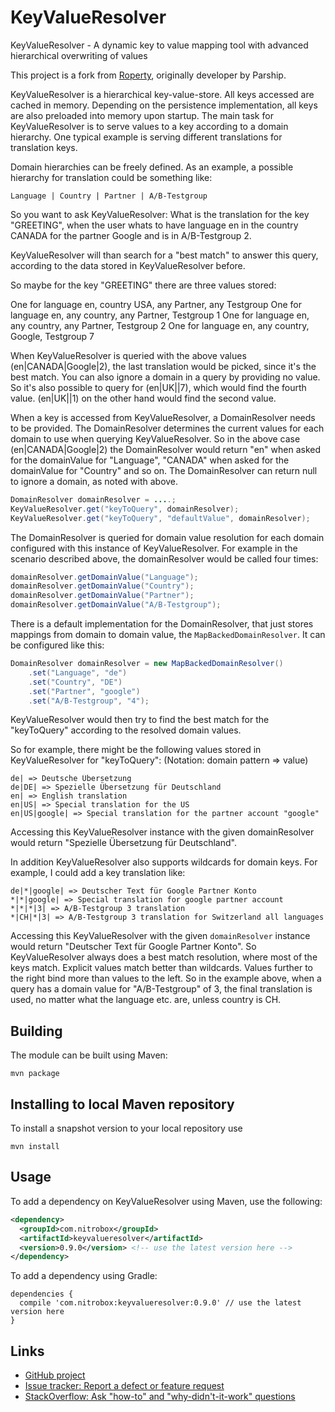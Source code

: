 KeyValueResolver
=======

KeyValueResolver - A dynamic key to value mapping tool with advanced hierarchical overwriting of values

This project is a fork from [Roperty](https://github.com/parship/roperty), originally developer by Parship.

KeyValueResolver is a hierarchical key-value-store. All keys accessed are cached in memory.
Depending on the persistence implementation, all keys are also preloaded into memory upon startup.
The main task for KeyValueResolver is to serve values to a key according to a domain hierarchy.
One typical example is serving different translations for translation keys.

Domain hierarchies can be freely defined. As an example, a possible hierarchy for translation could be something like:

    Language | Country | Partner | A/B-Testgroup

So you want to ask KeyValueResolver: What is the translation for the key "GREETING", when the user whats to have language en
in the country CANADA for the partner Google and is in A/B-Testgroup 2.

KeyValueResolver will than search for a "best match" to answer this query, according to the data stored in KeyValueResolver before.

So maybe for the key "GREETING" there are three values stored:

One for language en, country USA, any Partner, any Testgroup
One for language en, any country, any Partner, Testgroup 1
One for language en, any country, any Partner, Testgroup 2
One for language en, any country, Google, Testgroup 7

When KeyValueResolver is queried with the above values (en|CANADA|Google|2), the last translation would be picked, since it's
the best match. You can also ignore a domain in a query by providing no value.
So it's also possible to query for (en|UK|<any>|7), which would find the fourth value. 
(en|UK|<any>|1) on the other hand would find the second value.

When a key is accessed from KeyValueResolver, a DomainResolver needs to be provided. The DomainResolver determines the current
values for each domain to use when querying KeyValueResolver. So in the above case (en|CANADA|Google|2) the DomainResolver
would return "en" when asked for the domainValue for "Language", "CANADA" when asked for the domainValue for "Country" and so on.
The DomainResolver can return null to ignore a domain, as noted with <any> above.

```java
DomainResolver domainResolver = ....;
KeyValueResolver.get("keyToQuery", domainResolver);
KeyValueResolver.get("keyToQuery", "defaultValue", domainResolver);
```

The DomainResolver is queried for domain value resolution for each domain configured with this instance of KeyValueResolver.
For example in the scenario described above, the domainResolver would be called four times:

```java
domainResolver.getDomainValue("Language");
domainResolver.getDomainValue("Country");
domainResolver.getDomainValue("Partner");
domainResolver.getDomainValue("A/B-Testgroup");
```

There is a default implementation for the DomainResolver, that just stores mappings from domain to domain value, the `MapBackedDomainResolver`.
It can be configured like this:

```java
DomainResolver domainResolver = new MapBackedDomainResolver()
	.set("Language", "de")
	.set("Country", "DE")
	.set("Partner", "google")
	.set("A/B-Testgroup", "4");
```

KeyValueResolver would then try to find the best match for the "keyToQuery" according to the resolved domain values.

So for example, there might be the following values stored in KeyValueResolver for "keyToQuery":
(Notation: domain pattern => value)

    de| => Deutsche Übersetzung
    de|DE| => Spezielle Übersetzung für Deutschland
    en| => English translation
    en|US| => Special translation for the US
    en|US|google| => Special translation for the partner account "google"

Accessing this KeyValueResolver instance with the given domainResolver would return "Spezielle Übersetzung für Deutschland".

In addition KeyValueResolver also supports wildcards for domain keys. For example, I could add a key translation like:

    de|*|google| => Deutscher Text für Google Partner Konto
    *|*|google| => Special translation for google partner account
    *|*|*|3| => A/B-Testgroup 3 translation
    *|CH|*|3| => A/B-Testgroup 3 translation for Switzerland all languages

Accessing this KeyValueResolver with the given `domainResolver` instance would return "Deutscher Text für Google Partner Konto".
So KeyValueResolver always does a best match resolution, where most of the keys match. Explicit values match better than wildcards.
Values further to the right bind more than values to the left. So in the example above, when a query has a
domain value for "A/B-Testgroup" of 3, the final translation is used, no matter what the language etc. are,
unless country is CH.

## Building

The module can be built using Maven:

    mvn package

## Installing to local Maven repository

To install a snapshot version to your local repository use

    mvn install

## Usage

To add a dependency on KeyValueResolver using Maven, use the following:

```xml
<dependency>
  <groupId>com.nitrobox</groupId>
  <artifactId>keyvalueresolver</artifactId>
  <version>0.9.0</version> <!-- use the latest version here -->
</dependency>
```

To add a dependency using Gradle:

```
dependencies {
  compile 'com.nitrobox:keyvalueresolver:0.9.0' // use the latest version here
}
```

## Links

- [GitHub project](https://github.com/parship/KeyValueResolver)
- [Issue tracker: Report a defect or feature request](https://github.com/parship/KeyValueResolver/issues/new)
- [StackOverflow: Ask "how-to" and "why-didn't-it-work" questions](https://stackoverflow.com/questions/ask?tags=KeyValueResolver)
